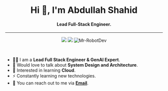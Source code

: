 <h1 align="center">Hi 👋, I'm Abdullah Shahid</h1>
<h4 align="center">Lead Full-Stack Engineer.</h4>

<hr>

<p align="center">
<a href="https://www.linkedin.com/in/abdullahshahid56/"><img src="https://img.shields.io/badge/-Abdullah%20Shahid-0077B5?style=flat&logo=Linkedin&logoColor=white"/></a>
<a href="mailto:abdullahshahid1071@gmail.com"><img src="https://img.shields.io/badge/-abdullahshahid1071@gmail.com-D14836?style=flat&logo=Gmail&logoColor=white"/></a>
<img src="https://komarev.com/ghpvc/?username=Mr-RobotDev&label=Profile%20views&color=0e75b6&style=flat" alt="Mr-RobotDev" /> </p>

<br/>

- 👨‍💻 I am a **Lead Full Stack Engineer & GenAI Expert**.
- 💬 Would love to talk about **System Design and Architecture**.
- 💎 Interested in learning **Cloud**.
- ⚡ Constantly learning new technologies.
- 📩 You can reach out to me via **[Email](mailto:abdullahshahid1071@gmail.com)**.
